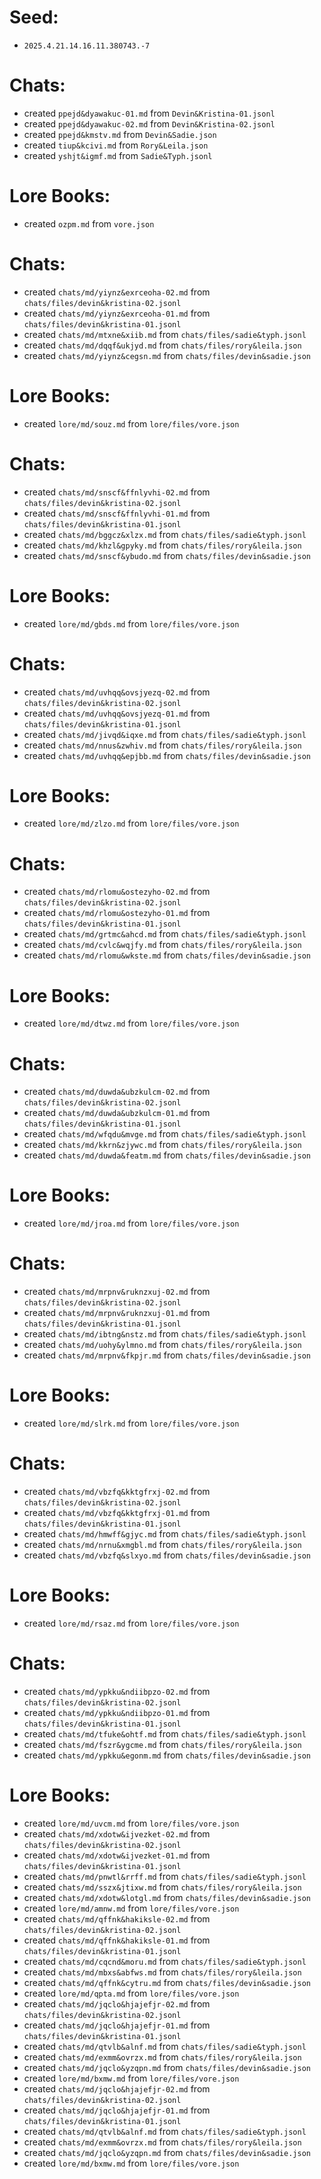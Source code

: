 # Seed:
- `2025.4.21.14.16.11.380743.-7`
# Chats:
- created `ppejd&dyawakuc-01.md` from `Devin&Kristina-01.jsonl`
- created `ppejd&dyawakuc-02.md` from `Devin&Kristina-02.jsonl`
- created `ppejd&kmstv.md` from `Devin&Sadie.json`
- created `tiup&kcivi.md` from `Rory&Leila.json`
- created `yshjt&igmf.md` from `Sadie&Typh.jsonl`
# Lore Books:
- created `ozpm.md` from `vore.json`
# Chats:
- created `chats/md/yiynz&exrceoha-02.md` from `chats/files/devin&kristina-02.jsonl`
- created `chats/md/yiynz&exrceoha-01.md` from `chats/files/devin&kristina-01.jsonl`
- created `chats/md/mtxne&xiib.md` from `chats/files/sadie&typh.jsonl`
- created `chats/md/dqqf&ukjyd.md` from `chats/files/rory&leila.json`
- created `chats/md/yiynz&cegsn.md` from `chats/files/devin&sadie.json`
# Lore Books:
- created `lore/md/souz.md` from `lore/files/vore.json`
# Chats:
- created `chats/md/snscf&ffnlyvhi-02.md` from `chats/files/devin&kristina-02.jsonl`
- created `chats/md/snscf&ffnlyvhi-01.md` from `chats/files/devin&kristina-01.jsonl`
- created `chats/md/bggcz&xlzx.md` from `chats/files/sadie&typh.jsonl`
- created `chats/md/khzl&gpyky.md` from `chats/files/rory&leila.json`
- created `chats/md/snscf&ybudo.md` from `chats/files/devin&sadie.json`
# Lore Books:
- created `lore/md/gbds.md` from `lore/files/vore.json`
# Chats:
- created `chats/md/uvhqq&ovsjyezq-02.md` from `chats/files/devin&kristina-02.jsonl`
- created `chats/md/uvhqq&ovsjyezq-01.md` from `chats/files/devin&kristina-01.jsonl`
- created `chats/md/jivqd&iqxe.md` from `chats/files/sadie&typh.jsonl`
- created `chats/md/nnus&zwhiv.md` from `chats/files/rory&leila.json`
- created `chats/md/uvhqq&epjbb.md` from `chats/files/devin&sadie.json`
# Lore Books:
- created `lore/md/zlzo.md` from `lore/files/vore.json`
# Chats:
- created `chats/md/rlomu&ostezyho-02.md` from `chats/files/devin&kristina-02.jsonl`
- created `chats/md/rlomu&ostezyho-01.md` from `chats/files/devin&kristina-01.jsonl`
- created `chats/md/grtmc&ahcd.md` from `chats/files/sadie&typh.jsonl`
- created `chats/md/cvlc&wqjfy.md` from `chats/files/rory&leila.json`
- created `chats/md/rlomu&wkste.md` from `chats/files/devin&sadie.json`
# Lore Books:
- created `lore/md/dtwz.md` from `lore/files/vore.json`
# Chats:
- created `chats/md/duwda&ubzkulcm-02.md` from `chats/files/devin&kristina-02.jsonl`
- created `chats/md/duwda&ubzkulcm-01.md` from `chats/files/devin&kristina-01.jsonl`
- created `chats/md/wfqdu&mvge.md` from `chats/files/sadie&typh.jsonl`
- created `chats/md/kkrn&zjywc.md` from `chats/files/rory&leila.json`
- created `chats/md/duwda&featm.md` from `chats/files/devin&sadie.json`
# Lore Books:
- created `lore/md/jroa.md` from `lore/files/vore.json`
# Chats:
- created `chats/md/mrpnv&ruknzxuj-02.md` from `chats/files/devin&kristina-02.jsonl`
- created `chats/md/mrpnv&ruknzxuj-01.md` from `chats/files/devin&kristina-01.jsonl`
- created `chats/md/ibtng&nstz.md` from `chats/files/sadie&typh.jsonl`
- created `chats/md/uohy&ylmno.md` from `chats/files/rory&leila.json`
- created `chats/md/mrpnv&fkpjr.md` from `chats/files/devin&sadie.json`
# Lore Books:
- created `lore/md/slrk.md` from `lore/files/vore.json`
# Chats:
- created `chats/md/vbzfq&kktgfrxj-02.md` from `chats/files/devin&kristina-02.jsonl`
- created `chats/md/vbzfq&kktgfrxj-01.md` from `chats/files/devin&kristina-01.jsonl`
- created `chats/md/hmwff&gjyc.md` from `chats/files/sadie&typh.jsonl`
- created `chats/md/nrnu&xmgbl.md` from `chats/files/rory&leila.json`
- created `chats/md/vbzfq&slxyo.md` from `chats/files/devin&sadie.json`
# Lore Books:
- created `lore/md/rsaz.md` from `lore/files/vore.json`
# Chats:
- created `chats/md/ypkku&ndiibpzo-02.md` from `chats/files/devin&kristina-02.jsonl`
- created `chats/md/ypkku&ndiibpzo-01.md` from `chats/files/devin&kristina-01.jsonl`
- created `chats/md/tfuke&ohtf.md` from `chats/files/sadie&typh.jsonl`
- created `chats/md/fszr&ygcme.md` from `chats/files/rory&leila.json`
- created `chats/md/ypkku&egonm.md` from `chats/files/devin&sadie.json`
# Lore Books:
- created `lore/md/uvcm.md` from `lore/files/vore.json`
- created `chats/md/xdotw&ijvezket-02.md` from `chats/files/devin&kristina-02.jsonl`
- created `chats/md/xdotw&ijvezket-01.md` from `chats/files/devin&kristina-01.jsonl`
- created `chats/md/pnwtl&rrff.md` from `chats/files/sadie&typh.jsonl`
- created `chats/md/sszx&jtixw.md` from `chats/files/rory&leila.json`
- created `chats/md/xdotw&lotgl.md` from `chats/files/devin&sadie.json`
- created `lore/md/amnw.md` from `lore/files/vore.json`
- created `chats/md/qffnk&hakiksle-02.md` from `chats/files/devin&kristina-02.jsonl`
- created `chats/md/qffnk&hakiksle-01.md` from `chats/files/devin&kristina-01.jsonl`
- created `chats/md/cqcnd&moru.md` from `chats/files/sadie&typh.jsonl`
- created `chats/md/mbxs&abfws.md` from `chats/files/rory&leila.json`
- created `chats/md/qffnk&cytru.md` from `chats/files/devin&sadie.json`
- created `lore/md/qpta.md` from `lore/files/vore.json`
- created `chats/md/jqclo&hjajefjr-02.md` from `chats/files/devin&kristina-02.jsonl`
- created `chats/md/jqclo&hjajefjr-01.md` from `chats/files/devin&kristina-01.jsonl`
- created `chats/md/qtvlb&alnf.md` from `chats/files/sadie&typh.jsonl`
- created `chats/md/exmm&ovrzx.md` from `chats/files/rory&leila.json`
- created `chats/md/jqclo&yzqpn.md` from `chats/files/devin&sadie.json`
- created `lore/md/bxmw.md` from `lore/files/vore.json`
- created `chats/md/jqclo&hjajefjr-02.md` from `chats/files/devin&kristina-02.jsonl`
- created `chats/md/jqclo&hjajefjr-01.md` from `chats/files/devin&kristina-01.jsonl`
- created `chats/md/qtvlb&alnf.md` from `chats/files/sadie&typh.jsonl`
- created `chats/md/exmm&ovrzx.md` from `chats/files/rory&leila.json`
- created `chats/md/jqclo&yzqpn.md` from `chats/files/devin&sadie.json`
- created `lore/md/bxmw.md` from `lore/files/vore.json`
